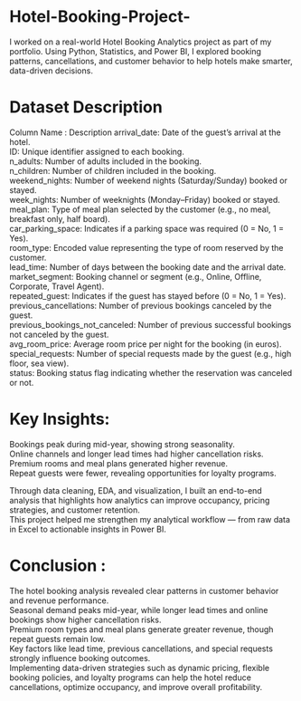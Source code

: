 # Hotel-Booking-Project-
I worked on a real-world Hotel Booking Analytics project as part of my portfolio. Using Python, Statistics, and Power BI, I explored booking patterns, cancellations, and customer behavior to help hotels make smarter, data-driven decisions.

# Dataset Description
Column Name	: Description
arrival_date: Date of the guest’s arrival at the hotel.  
ID:	Unique identifier assigned to each booking.  
n_adults:	Number of adults included in the booking.  
n_children:	Number of children included in the booking.  
weekend_nights:	Number of weekend nights (Saturday/Sunday) booked or stayed.  
week_nights:	Number of weeknights (Monday–Friday) booked or stayed.  
meal_plan:	Type of meal plan selected by the customer (e.g., no meal, breakfast only, half board).  
car_parking_space:	Indicates if a parking space was required (0 = No, 1 = Yes).  
room_type:	Encoded value representing the type of room reserved by the customer.  
lead_time:	Number of days between the booking date and the arrival date.  
market_segment:	Booking channel or segment (e.g., Online, Offline, Corporate, Travel Agent).  
repeated_guest:	Indicates if the guest has stayed before (0 = No, 1 = Yes).  
previous_cancellations:	Number of previous bookings canceled by the guest.  
previous_bookings_not_canceled:	Number of previous successful bookings not canceled by the guest.  
avg_room_price:	Average room price per night for the booking (in euros).  
special_requests:	Number of special requests made by the guest (e.g., high floor, sea view).  
status:	Booking status flag indicating whether the reservation was canceled or not.  

# Key Insights:  
Bookings peak during mid-year, showing strong seasonality.  
Online channels and longer lead times had higher cancellation risks.  
Premium rooms and meal plans generated higher revenue.  
Repeat guests were fewer, revealing opportunities for loyalty programs.  

Through data cleaning, EDA, and visualization, I built an end-to-end analysis that highlights how analytics can improve occupancy, pricing strategies, and customer retention.  
This project helped me strengthen my analytical workflow — from raw data in Excel to actionable insights in Power BI.  


# Conclusion : 
The hotel booking analysis revealed clear patterns in customer behavior and revenue performance.   
Seasonal demand peaks mid-year, while longer lead times and online bookings show higher cancellation risks.   
Premium room types and meal plans generate greater revenue, though repeat guests remain low.  
Key factors like lead time, previous cancellations, and special requests strongly influence booking outcomes.   
Implementing data-driven strategies such as dynamic pricing, flexible booking policies, and loyalty programs can help the hotel reduce cancellations, 
optimize occupancy, and improve overall profitability.  

